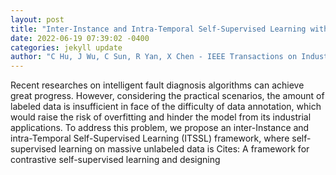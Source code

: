 ```yaml
--- 
layout: post 
title: "Inter-Instance and Intra-Temporal Self-Supervised Learning with Few Labeled Data for Fault Diagnosis" 
date: 2022-06-19 07:39:02 -0400 
categories: jekyll update 
author: "C Hu, J Wu, C Sun, R Yan, X Chen - IEEE Transactions on Industrial Informatics, 2022" 
--- 
```

Recent researches on intelligent fault diagnosis algorithms can achieve great progress. However, considering the practical scenarios, the amount of labeled data is insufficient in face of the difficulty of data annotation, which would raise the risk of overfitting and hinder the model from its industrial applications. To address this problem, we propose an inter-Instance and intra-Temporal Self-Supervised Learning (ITSSL) framework, where self-supervised learning on massive unlabeled data is Cites: A framework for contrastive self-supervised learning and designing